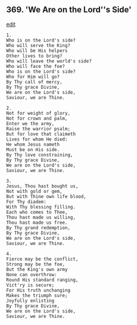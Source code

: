 
## 369.  'We Are on the Lord''s Side'
[edit](https://docs.google.com/document/d/1OqrjKtYgBZEUnFMc5287thRBAdqyvcr4/edit?mode=html)



    1.
    Who is on the Lord's side?
    Who will serve the King?
    Who will be His helpers
    Other lives to bring?
    Who will leave the world's side?
    Who will face the foe?
    Who is on the Lord's side?
    Who for Him will go?
    By Thy call of mercy, 
    By Thy grace Divine,
    We are on the Lord's side,
    Saviour, we are Thine.

    2.
    Not for weight of glory,
    Not for crown and palm,
    Enter we the army,
    Raise the warrior psalm;
    But for love that claimeth
    Lives for whom He died:
    He whom Jesus nameth
    Must be on His side.
    By Thy love constraining,
    By Thy grace Divine,
    We are on the Lord's side,
    Saviour, we are Thine.

    3.
    Jesus, Thou hast bought us,
    Not with gold or gem,
    But with Thine own life blood,
    For Thy diadem:
    With Thy blessing filling.
    Each who comes to Thee,
    Thou hast made us willing,
    Thou hast made us free.
    By Thy grand redemption,
    By Thy grace Divine,
    We are on the Lord's side,
    Saviour, we are Thine.

    4.
    Fierce may be the conflict,
    Strong may be the foe,
    But the King's own army
    None can overthrow:
    Round His standard ranging,
    Vict'ry is secure;
    For His truth unchanging 
    Makes the triumph sure;
    Joyfully enlisting
    By Thy grace Divine,
    We are on the Lord's side,
    Saviour, we are Thine.
